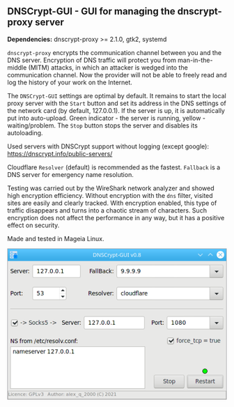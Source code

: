 DNSCrypt-GUI - GUI for managing the dnscrypt-proxy server
--

**Dependencies:** dnscrypt-proxy >= 2.1.0, gtk2, systemd

`dnscrypt-proxy` encrypts the communication channel between you and the DNS server. Encryption of DNS traffic will protect you from man-in-the-middle (MITM) attacks, in which an attacker is wedged into the communication channel. Now the provider will not be able to freely read and log the history of your work on the Internet.

The `DNSCrypt-GUI` settings are optimal by default. It remains to start the local proxy server with the `Start` button and set its address in the DNS settings of the network card (by default, 127.0.0.1). If the server is up, it is automatically put into auto-upload. Green indicator - the server is running, yellow - waiting/problem. The `Stop` button stops the server and disables its autoloading.

Used servers with DNSCrypt support without logging (except google): https://dnscrypt.info/public-servers/

Cloudflare `Resolver` (default) is recommended as the fastest. `Fallback` is a DNS server for emergency name resolution.

Testing was carried out by the WireShark network analyzer and showed high encryption efficiency. Without encryption with the `dns` filter, visited sites are easily and clearly tracked. With encryption enabled, this type of traffic disappears and turns into a chaotic stream of characters. Such encryption does not affect the performance in any way, but it has a positive effect on security.

Made and tested in Mageia Linux.

![](https://github.com/AKotov-dev/dnscrypt-gui/blob/main/ScreenShot8.png)
